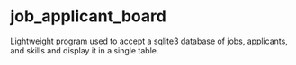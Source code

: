 # job_applicant_board
Lightweight program used to accept a sqlite3 database of jobs, applicants, and skills and display it in a single table.
